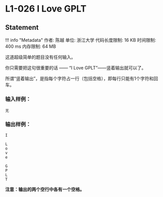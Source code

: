
# L1-026 I Love GPLT

## Statement

!!! info "Metadata"
    作者: 陈越
    单位: 浙江大学
    代码长度限制: 16 KB
    时间限制: 400 ms
    内存限制: 64 MB

这道超级简单的题目没有任何输入。

你只需要把这句很重要的话 —— “I Love GPLT”——竖着输出就可以了。

所谓“竖着输出”，是指每个字符占一行（包括空格），即每行只能有1个字符和回车。

### 输入样例：
```plaintext
无
```

### 输出样例：
```plaintext
I

L
o
v
e

G
P
L
T
```

**注意：输出的两个空行中各有一个空格。**

